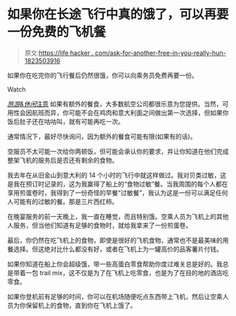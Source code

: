 # 如果你在长途飞行中真的饿了，可以再要一份免费的飞机餐

> 原文:[https://life hacker . com/ask-for-another-free-in-you-really-hun-1823503916](https://lifehacker.com/ask-for-another-free-in-flight-meal-if-youre-really-hun-1823503916)

如果你在吃完你的飞行餐后仍然很饿，你可以向乘务员免费再要一份。

Watch

[*旅游&休闲*注意](http://www.travelandleisure.com/travel-news/second-meal-on-airplane) 如果有额外的餐食，大多数航空公司都很乐意为您提供。当然，可用性会因航班而异，你可能不会在鸡肉和意大利面之间做出第一次选择，但如果你饭后肚子还在咕咕叫，就有可能再吃一次。

通常情况下，最好尽快询问，因为额外的餐食可能有限(如果有的话)。

空服员不太可能一次给你两顿饭，但可能会承认你的要求，并让你知道在他们完成整架飞机的服务后是否还有剩余的食物。

我去年在从旧金山到意大利的 14 个小时的飞行中就这样做过。我对贝类过敏，这是我在预订时记录的，这为我赢得了船上的“食物过敏”餐。当我周围的每个人都在享用煎蛋卷时，我得到了一份奇怪的早餐“过敏餐”，我认为这是一份可以满足任何人可能有的过敏的餐。那是三片西红柿。

在晚宴服务的前一天晚上，我一直在睡觉，而且特别饿。空乘人员为飞机上的其他人服务，但当他们知道有足够的食物时，就给我拿来了一份煎蛋卷。

最后，你仍然在吃飞机上的食物，即使是很好的飞机食物，通常也不是最美味的用餐选择。但这绝对比什么都没有好，或者在飞机上为一罐高价的品客薯片付钱。

如果你知道在船上你会超级饿，带一些高蛋白零食帮助你度过难关总是好的。我总是带着一包 trail mix，这不仅是为了在飞机上吃零食，也是为了在目的地的酒店吃零食。

如果你登机前有足够的时间，你可以在机场随便吃点东西带上飞机，然后让空乘人员为你保留机上的食物，直到你在飞机上饿了。